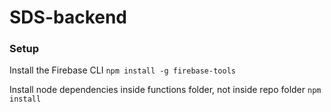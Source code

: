 # SDS-backend

### Setup
Install the Firebase CLI
`npm install -g firebase-tools`

Install node dependencies inside functions folder, not inside repo folder
`npm install`
